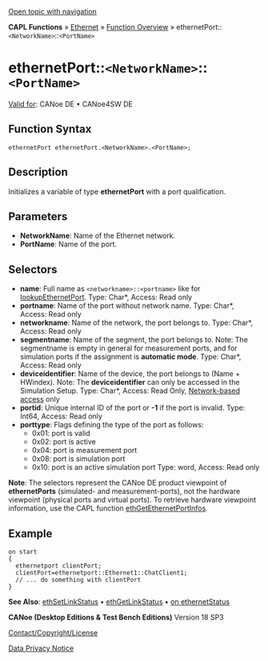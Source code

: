 [Open topic with navigation](../../../../../CANoeDEFamily.htm#Topics/CAPLFunctions/IP/Objects/CAPLfunctionEthernetPort.md)

**CAPL Functions** » [Ethernet](../CAPLEthernetStartPage.md) » [Function Overview](../CAPLfunctionsIPOverview.md) » ethernetPort::`<NetworkName>`::`<PortName>`

# ethernetPort::`<NetworkName>`::`<PortName>`

[Valid for](../../../Shared/FeatureAvailability.md): CANoe DE • CANoe4SW DE

## Function Syntax

```
ethernetPort ethernetPort.<NetworkName>.<PortName>;
```

## Description

Initializes a variable of type **ethernetPort** with a port qualification.

## Parameters

- **NetworkName**: Name of the Ethernet network.
- **PortName**: Name of the port.

## Selectors

- **name**: Full name as `<networkname>::<portname>` like for [lookupEthernetPort](../Functions/CAPLfunctionLookupEthernetPort.md). Type: Char*, Access: Read only
- **portname**: Name of the port without network name. Type: Char*, Access: Read only
- **networkname**: Name of the network, the port belongs to. Type: Char*, Access: Read only
- **segmentname**: Name of the segment, the port belongs to. Note: The segmentname is empty in general for measurement ports, and for simulation ports if the assignment is **automatic mode**. Type: Char*, Access: Read only
- **deviceidentifier**: Name of the device, the port belongs to (Name + HWindex). Note: The **deviceidentifier** can only be accessed in the Simulation Setup. Type: Char*, Access: Read Only, [Network-based access](../../../CANoeCANalyzer/Ethernet/EthernetPortBasedNetworkAccess.md) only
- **portid**: Unique internal ID of the port or **-1** if the port is invalid. Type: Int64, Access: Read only
- **porttype**: Flags defining the type of the port as follows:
  - 0x01: port is valid
  - 0x02: port is active
  - 0x04: port is measurement port
  - 0x08: port is simulation port
  - 0x10: port is an active simulation port
  Type: word, Access: Read only

**Note**: The selectors represent the CANoe DE product viewpoint of **ethernetPorts** (simulated- and measurement-ports), not the hardware viewpoint (physical ports and virtual ports). To retrieve hardware viewpoint information, use the CAPL function [ethGetEthernetPortInfos](../Functions/CAPLfunctionEthGetEthernetPortInfos.md).

## Example

```plaintext
on start
{
  ethernetport clientPort;
  clientPort=ethernetport::Ethernet1::ChatClient1;
  // ... do something with clientPort
}
```

**See Also**: [ethSetLinkStatus](../Functions/CAPLfunctionEthSetLinkStatus.md) • [ethGetLinkStatus](../Functions/CAPLfunctionEthGetLinkStatus.md) • [on ethernetStatus](../EventProcedures/CAPLfunctionOnEthernetStatus.md)

**CANoe (Desktop Editions & Test Bench Editions)** Version 18 SP3

[Contact/Copyright/License](../../../Shared/ContactCopyrightLicense.md)

[Data Privacy Notice](https://www.vector.com/int/en/company/get-info/privacy-policy/)
